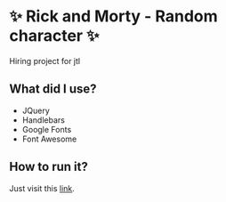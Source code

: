 # ✨ Rick and Morty - Random character ✨
Hiring project for jtl

## What did I use?
* JQuery
* Handlebars
* Google Fonts
* Font Awesome

## How to run it?
Just visit this [link](https://adamprchal.github.io/RickAndMortyRandomChar/).
